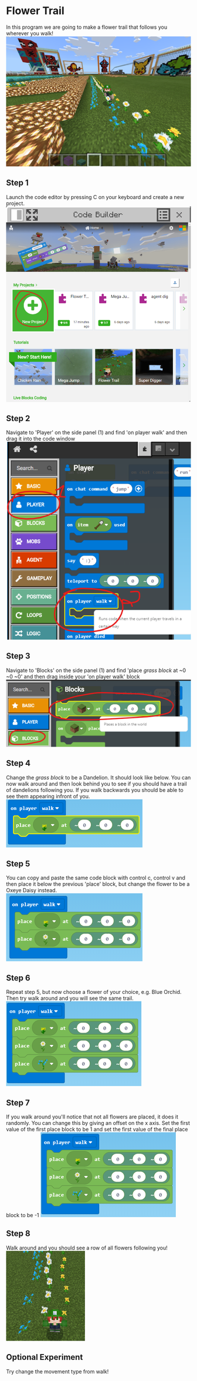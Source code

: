 

# Flower Trail
In this program we are going to make a flower trail that follows you wherever you walk!
![Flower trail](/Assets/Minecraft/Flower%20Trail/Flower%20Trail%20Example.png)

## Step 1
Launch the code editor by pressing C on your keyboard and create a new project.
![Create a new project](/Assets/Minecraft/Flower%20Trail/New%20Project.png)

## Step 2
Navigate to 'Player' on the side panel (1) and find 'on player walk' and then drag it into the code window
![On player walk](/Assets/Minecraft/Flower%20Trail/Player%20Walk.png)

 ## Step 3
Navigate to 'Blocks' on the side panel (1) and find 'place *grass block* at ~0 ~0 ~0' and then drag inside your 'on player walk' block
![Place Blocks](/Assets/Minecraft/Flower%20Trail/Blocks%20Place.png)

 ## Step 4
 Change the *grass block* to be a Dandelion. It should look like below. You can now walk around and then look behind you to see if you should have a trail of dandelions following you. If you walk backwards you should be able to see them appearing infront of you.</br>
![Code snippet 1](/Assets/Minecraft/Flower%20Trail/Code%20Snippet%201.png)

 ## Step 5
 You can copy and paste the same code block with control c, control v and then place it below the previous 'place' block, but change the flower to be a Oxeye Daisy instead.
![Code snippet 2](/Assets/Minecraft/Flower%20Trail/Code%20Snippet%202.png)

## Step 6
Repeat step 5, but now choose a flower of your choice, e.g. Blue Orchid. Then try walk around and you will see the same trail.
![Code snippet 3](/Assets/Minecraft/Flower%20Trail/Code%20Snippet%203.png)

## Step 7
If you walk around you'll notice that not all flowers are placed, it does it randomly.
You can change this by giving an offset on the x axis.
Set the first value of the first place block to be 1 and set the first value of the final place block to be -1
![Code snippet 4](/Assets/Minecraft/Flower%20Trail/Code%20Snippet%203.png)

## Step 8
Walk around and you should see a row of all flowers following you!
![Final output](/Assets/Minecraft/Flower%20Trail/Final%20Output.png)

## Optional Experiment
Try change the movement type from walk!